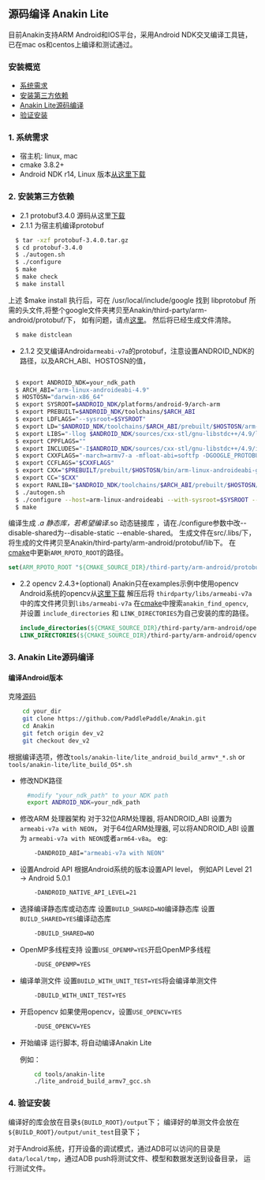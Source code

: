 ## 源码编译 Anakin Lite ##

目前Anakin支持ARM Android和IOS平台，采用Android NDK交叉编译工具链，已在mac os和centos上编译和测试通过。

### 安装概览 ###

* [系统需求](#0001)
* [安装第三方依赖](#0002)
* [Anakin Lite源码编译](#0003)
* [验证安装](#0004)


### <span id = '0001'> 1. 系统需求 </span> ###

*  宿主机: linux, mac
*  cmake 3.8.2+
*  Android NDK r14, Linux 版本[从这里下载](https://dl.google.com/android/repository/android-ndk-r14b-linux-x86_64.zip)

### <span id = '0002'> 2. 安装第三方依赖 </span> ###

- 2.1 protobuf3.4.0
   源码从这里[下载](https://github.com/google/protobuf/releases/tag/v3.4.0)
 - 2.1.1 为宿主机编译protobuf
 ```bash
   $ tar -xzf protobuf-3.4.0.tar.gz
   $ cd protobuf-3.4.0
   $ ./autogen.sh
   $ ./configure
   $ make
   $ make check
   $ make install
   ```
   上述 $make install 执行后，可在 /usr/local/include/google 找到 libprotobuf 所需的头文件,将整个google文件夹拷贝至Anakin/third-party/arm-android/protobuf/下，
   如有问题，请点[这里](https://github.com/google/protobuf/blob/v3.4.0/src/README.md)。
   然后将已经生成文件清除。
 ```bash
   $ make distclean
   ```
 - 2.1.2 交叉编译Android`armeabi-v7a`的protobuf，注意设置ANDROID_NDK的路径，以及ARCH_ABI、HOSTOSN的值，
 ```bash

   $ export ANDROID_NDK=your_ndk_path
   $ ARCH_ABI="arm-linux-androideabi-4.9"
   $ HOSTOSN="darwin-x86_64"
   $ export SYSROOT=$ANDROID_NDK/platforms/android-9/arch-arm
   $ export PREBUILT=$ANDROID_NDK/toolchains/$ARCH_ABI
   $ export LDFLAGS="--sysroot=$SYSROOT"
   $ export LD="$ANDROID_NDK/toolchains/$ARCH_ABI/prebuilt/$HOSTOSN/arm-linux-androideabi/bin/ld $LDFLAGS"
   $ export LIBS="-llog $ANDROID_NDK/sources/cxx-stl/gnu-libstdc++/4.9/libs/armeabi-v7a/libgnustl_static.a"
   $ export CPPFLAGS=""
   $ export INCLUDES="-I$ANDROID_NDK/sources/cxx-stl/gnu-libstdc++/4.9/include/ -I$ANDROID_NDK/platforms/android-9/arch-arm/usr/include/ -I$ANDROID_NDK/sources/cxx-stl/gnu-libstdc++/4.9/libs/armeabi-v7a/include/"
   $ export CXXFLAGS="-march=armv7-a -mfloat-abi=softfp -DGOOGLE_PROTOBUF_NO_RTTI --sysroot=$SYSROOT"
   $ export CCFLAGS="$CXXFLAGS"
   $ export CXX="$PREBUILT/prebuilt/$HOSTOSN/bin/arm-linux-androideabi-g++ $CXXFLAGS"
   $ export CC="$CXX"
   $ export RANLIB="$ANDROID_NDK/toolchains/$ARCH_ABI/prebuilt/$HOSTOSN/bin/arm-linux-androideabi-ranlib"
   $ ./autogen.sh
   $ ./configure --host=arm-linux-androideabi --with-sysroot=$SYSROOT --enable-cross-compile --with-protoc=protoc --disable-shared CXX="$CXX" CC="$CC" LD="$LD"
   $ make
  ```

  编译生成 *.a 静态库，若希望编译*.so 动态链接库 ，请在./configure参数中改--disable-shared为--disable-static --enable-shared。
  生成文件在src/.libs/下，将生成的文件拷贝至Anakin/third-party/arm-android/protobuf/lib下。
  在[cmake](../../cmake/find_modules.cmake)中更新`ARM_RPOTO_ROOT`的路径。
  ```cmake
  set(ARM_RPOTO_ROOT "${CMAKE_SOURCE_DIR}/third-party/arm-android/protobuf")
  ```

- 2.2 opencv 2.4.3+(optional)
    Anakin只在examples示例中使用opencv
    Android系统的opencv从[这里下载](https://opencv.org/releases.html)
    解压后将 `thirdparty/libs/armeabi-v7a`中的库文件拷贝到`libs/armeabi-v7a`
    在[cmake](../../cmake/find_modules.cmake)中搜索`anakin_find_opencv`,
    并设置 `include_directories` 和 `LINK_DIRECTORIES`为自己安装的库的路径。
    ```cmake
    include_directories(${CMAKE_SOURCE_DIR}/third-party/arm-android/opencv/sdk/native/jni/include/)
    LINK_DIRECTORIES(${CMAKE_SOURCE_DIR}/third-party/arm-android/opencv/sdk/native/libs/armeabi-v7a/)
    ```
### <span id = '0003'> 3. Anakin Lite源码编译 </span> ###

#### 编译Android版本

   克隆[源码](https://github.com/PaddlePaddle/Anakin/tree/arm)
```bash
    cd your_dir
    git clone https://github.com/PaddlePaddle/Anakin.git
    cd Anakin
    git fetch origin dev_v2
    git checkout dev_v2
  ```
  根据编译选项，修改`tools/anakin-lite/lite_android_build_armv*_*.sh` or `tools/anakin-lite/lite_build_OS*.sh`

- 修改NDK路径
  ```bash
    #modify "your_ndk_path" to your NDK path
    export ANDROID_NDK=your_ndk_path
  ```
- 修改ARM 处理器架构
  对于32位ARM处理器, 将ANDROID_ABI 设置为 `armeabi-v7a with NEON`，
  对于64位ARM处理器, 可以将ANDROID_ABI 设置为 `armeabi-v7a with NEON`或者`arm64-v8a`。
  eg:
  ```bash
      -DANDROID_ABI="armeabi-v7a with NEON"
  ```
- 设置Android API
  根据Android系统的版本设置API level， 例如API Level 21 -> Android 5.0.1
  ```bash
      -DANDROID_NATIVE_API_LEVEL=21
  ```

- 选择编译静态库或动态库
  设置`BUILD_SHARED=NO`编译静态库
  设置`BUILD_SHARED=YES`编译动态库
  ```bash
      -DBUILD_SHARED=NO
  ```
- OpenMP多线程支持
  设置`USE_OPENMP=YES`开启OpenMP多线程
  ```bash
      -DUSE_OPENMP=YES
  ```

- 编译单测文件
  设置`BUILD_WITH_UNIT_TEST=YES`将会编译单测文件
    ```bash
        -DBUILD_WITH_UNIT_TEST=YES
    ```

- 开启opencv
  如果使用opencv，设置`USE_OPENCV=YES`
    ```bash
        -DUSE_OPENCV=YES
    ```

- 开始编译
  运行脚本, 将自动编译Anakin Lite

  例如：
  ```bash
      cd tools/anakin-lite
      ./lite_android_build_armv7_gcc.sh
  ```

### <span id = '0004'> 4. 验证安装 </span> ###
  编译好的库会放在目录`${BUILD_ROOT}/output`下；
  编译好的单测文件会放在`${BUILD_ROOT}/output/unit_test`目录下；

  对于Android系统，打开设备的调试模式，通过ADB可以访问的目录是`data/local/tmp`，通过ADB push将测试文件、模型和数据发送到设备目录， 运行测试文件。
